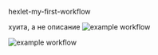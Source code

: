 hexlet-my-first-workflow

хуита, а не описание
![example workflow](https://github.com/AlekseiKarlov/hexlet-my-first-workflow/blob/main/.github/workflows/hello-world.yml/badge.svg)

![example workflow](https://github.com/github/hexlet-my-first-workflow/actions/workflows/hello-world.yml/badge.svg)